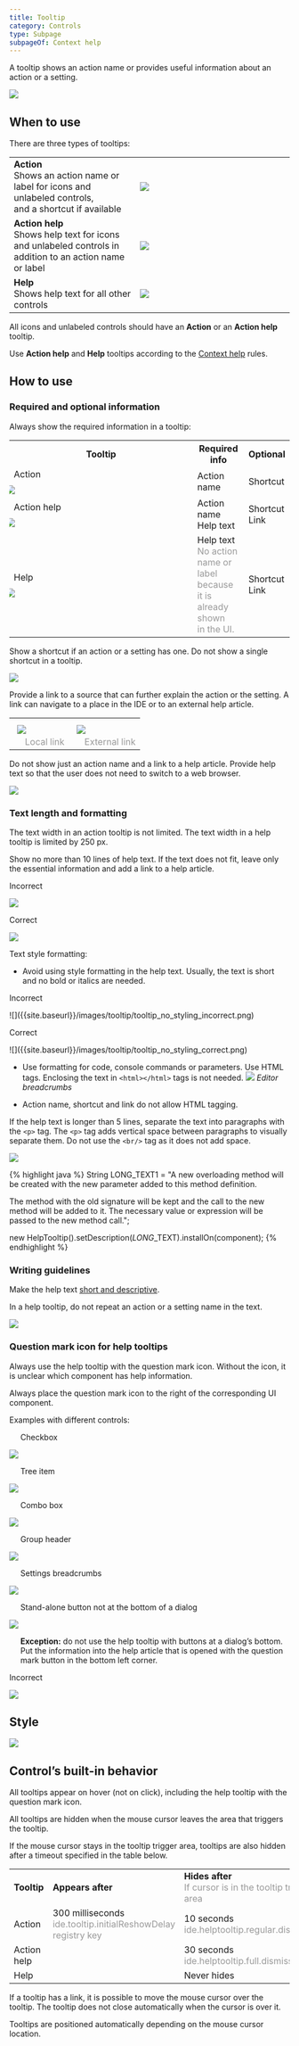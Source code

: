 ```yaml
---
title: Tooltip
category: Controls
type: Subpage
subpageOf: Context help
---
```


A tooltip shows an action name or provides useful information about an action or a setting.

![]({{site.baseurl}}/images/tooltip/01_top_pic.png)

## When to use

There are three types of tooltips:

<table>
<col width="45%">
  <tr>
    <td>
        <strong>Action </strong><br/>
        Shows an action name or label for&nbsp;icons and unlabeled controls, and&nbsp;a&nbsp;shortcut if available
    </td>
    <td>
        <img src="{{site.baseurl}}/images/tooltip/02_regular_tooltip.png" />
    </td>
  </tr>
  <tr>
    <td>
        <strong>Action help </strong><br/>
        Shows help text for icons and unlabeled controls in addition to&nbsp;an&nbsp;action name or label
    </td>
    <td>
        <img src="{{site.baseurl}}/images/tooltip/03_action_help_tooltip.png" />
    </td>
  </tr>
  <tr>
    <td>
        <strong>Help</strong><br/>
        Shows help text for all other controls
    </td>
    <td>
        <img src="{{site.baseurl}}/images/tooltip/03_help_tooltip.png" />
    </td>
  </tr>
</table>


All icons and unlabeled controls should have an **Action** or an **Action help** tooltip.

Use **Action help** and **Help** tooltips according to the [Context help]({{site.baseurl}}/principles/context_help) rules.

## How to use

### Required and optional information

Always show the required information in a tooltip:

<table>
<col width="330 px">
  <th class="table-line"> Tooltip </th>
  <th class="table-line"> Required info </th>
  <th class="table-line"> Optional </th>
  <tr class="table-line">
    <td>
        Action <br/>
        <img src="{{site.baseurl}}/images/tooltip/08_regular_tooltip.png" style="margin-left: -14px; margin-top: 10px"/>
    </td>
    <td>
        Action name
    </td>
    <td>
        Shortcut
    </td>
  </tr>
  <tr class="table-line">
    <td>
        Action help <br/>
        <img src="{{site.baseurl}}/images/tooltip/08_toolbar_help_tooltip.png" style="margin-left: -14px; margin-top: 10px"/>
    </td>
    <td>
        Action name <br/>
        Help text
    </td>
    <td>
        Shortcut <br/>
        Link
    </td>
  </tr>
  <tr>
    <td>
        Help <br/>
        <img src="{{site.baseurl}}/images/tooltip/08_help_tooltip.png" style="margin-left: -14px; margin-top: 10px"/>
    </td>
    <td>
        Help text <br/>
        <span style="color: #999999">No action name or label because it is already shown in&nbsp;the UI.</span>
    </td>
    <td>
        Shortcut <br/>
        Link
    </td>
  </tr>
</table>

<!--
<p class="noanchor"><strong>Implementation</strong></p>

<p class="noanchor">Action</p>

<div class="code-block__wrapper">{% highlight java %}
new HelpTooltip().setTitle("Commit").setShortcut("⌘K").installOn(component);
{% endhighlight %}</div>

<p class="noanchor">Action help</p>

<div class="code-block__wrapper">{% highlight java %}
new HelpTooltip().setTitle("Switch Task").setDescription("Tasks are stored locally only. Connect your issue tracker to link your commits with the corresponding issues.").setShortcut("⌥⇧T").setLink("Managing tasks", ()->{}).installOn(component);
{% endhighlight %}</div>

<p class="noanchor">Help</p>

<div class="code-block__wrapper">{% highlight java %}
new HelpTooltip().setDescription("Useful when moving constants (static final fields) to an enum type in cases when the enum type has a constructor with one parameter of the suitable type.").setShortcut("⌘M").setLink("Example", ()->{}).installOn(component);
{% endhighlight %}</div>

<p class="noanchor"><br/></p>
-->

Show a shortcut if an action or a setting has one. Do not show a single shortcut in a tooltip.

![]({{site.baseurl}}/images/tooltip/09_tooltip_only_incorrect.png)

Provide a link to a source that can further explain the action or the setting. A link can navigate to a place in the IDE or to an external help article.

<table>
  <tr>
    <td>
        <img src="{{site.baseurl}}/images/tooltip/10_tooltip_local_link.png" style="margin: 10px 0 0 6px"/>
    </td>
    <td>
        <img src="{{site.baseurl}}/images/tooltip/10_tooltip_ext_link.png" style="margin: 10px 0 0 6px"/>
    </td>
  </tr>
  <tr>
    <td style="padding-top: 0">
        <span style="color: #999999; margin-left: 20px">Local link</span>
    </td>
    <td style="padding-top: 0">
        <span style="color: #999999; margin-left: 20px">External link</span>
    </td>
  </tr>
</table>


Do not show just an action name and a link to a help article. Provide help text so that the user does not need to switch to a web browser. 

![]({{site.baseurl}}/images/tooltip/11_link_only_incorrect.png)

### Text length and formatting

The text width in an action tooltip is not limited. The text width in a help tooltip is limited by 250 px.

Show no more than 10 lines of help text. If the text does not fit, leave only the essential information and add a link to a help article.

<p class="label incorrect">Incorrect</p>

![]({{site.baseurl}}/images/tooltip/tooltip_long_text_incorrect.png)

<p class="label correct">Correct</p>

![]({{site.baseurl}}/images/tooltip/tooltip_long_text_correct.png)

Text style formatting:

* Avoid using style formatting in the help text. Usually, the text is short and no bold or italics are needed.
<p class="label incorrect">Incorrect</p>
![]({{site.baseurl}}/images/tooltip/tooltip_no_styling_incorrect.png)

<p class="label correct">Correct</p>
![]({{site.baseurl}}/images/tooltip/tooltip_no_styling_correct.png)

* Use formatting for code, console commands or parameters. Use HTML tags. Enclosing the text in `<html></html>` tags is not needed.
![]({{site.baseurl}}/images/tooltip/tooltip_code_styling.png)
*Editor breadcrumbs*

* Action name, shortcut and link do not allow HTML tagging.

If the help text is longer than 5 lines, separate the text into paragraphs with the `<p>` tag. The `<p>` tag adds vertical space between paragraphs to visually separate them. Do not use the `<br/>` tag as it does not add space.

![]({{site.baseurl}}/images/tooltip/12_tooltip_paragraph.png)

<div class="code-block__wrapper">{% highlight java %}
String LONG_TEXT1 = "A new overloading method will be created with the new parameter added to this method definition.<p/>The method with the old signature will be kept and the call to the new method will be added to it. The necessary value or expression will be passed to the new method call.";

new HelpTooltip().setDescription(*LONG*_TEXT).installOn(component);
{% endhighlight %}</div>


### Writing guidelines

Make the help text [short and descriptive]({{site.baseurl}}/text/writing_short).

In a help tooltip, do not repeat an action or a setting name in the text.

![]({{site.baseurl}}/images/tooltip/13_tooltip_dont_repeat_setting.png)

### Question mark icon for help tooltips

Always use the help tooltip with the question mark icon. Without the icon, it is unclear which component has help information.

Always place the question mark icon to the right of the corresponding UI component.

<p class="noanchor">Examples with different controls:</p>

<p class="noanchor" style="margin-left: 20px">Checkbox</p>

![]({{site.baseurl}}/images/tooltip/04_question_icon_tooltip.png)

<p class="noanchor" style="margin-left: 20px">Tree item</p> 

![]({{site.baseurl}}/images/tooltip/05_question_icon_tree.png)

<p class="noanchor" style="margin-left: 20px">Combo box</p>

![]({{site.baseurl}}/images/tooltip/14_placement_labeled_input.png)

<p class="noanchor" style="margin-left: 20px">Group header</p>

![]({{site.baseurl}}/images/tooltip/15_placement_group_header.png)

<p class="noanchor" style="margin-left: 20px">Settings breadcrumbs</p>

![]({{site.baseurl}}/images/tooltip/16_placement_settings_header.png)

<p class="noanchor" style="margin-left: 20px">Stand-alone button not at the bottom of a dialog</p>

![]({{site.baseurl}}/images/tooltip/07_help_tooltip_button.png)

<p class="noanchor" style="margin-left: 20px"><strong>Exception:</strong> do not use the help tooltip with buttons at a dialog’s bottom. Put the information into the help article that is opened with the question mark button in the bottom left corner.</p>

<p class="label incorrect">Incorrect</p>

![]({{site.baseurl}}/images/tooltip/06_help_tooltip_button_incorrect.png)

## Style

<img src="{{site.baseurl}}/images/tooltip/tooltip_style.png" style="margin-left: 0">

## Control’s built-in behavior 

All tooltips appear on hover (not on click), including the help tooltip with the question mark icon.

All tooltips are hidden when the mouse cursor leaves the area that triggers the tooltip. 

If the mouse cursor stays in the tooltip trigger area, tooltips are also hidden after a timeout specified in the table below.

<table>
<col width="115 px">
<col width="225 px">
  <tr class="table-line">
    <td>
        <strong>Tooltip</strong>
    </td>
    <td>
        <strong>Appears after</strong>
    </td>
    <td>
        <strong>Hides after</strong> <br/>
        <span style="color: #999999">If cursor is in the tooltip trigger area</span>
    </td>
  </tr>
  <tr>
    <td>
        Action
    </td>
    <td>
        300 milliseconds <br/>
        <span style="color: #999999">ide.tooltip.initialReshowDelay registry key </span>
    </td>
    <td>
        10 seconds <br/>
        <span style="color: #999999">ide.helptooltip.regular.dismissDelay</span>
    </td>
  </tr>
  <tr>
    <td>
        Action help
    </td>
    <td>
    </td>
    <td>
        30 seconds <br/>
        <span style="color: #999999">ide.helptooltip.full.dismissDelay</span>
    </td>
  </tr>
  <tr>
    <td>
        Help
    </td>
    <td>
    </td>
    <td>
        Never hides
    </td>
  </tr>
</table>


If a tooltip has a link, it is possible to move the mouse cursor over the tooltip. The tooltip does not close automatically when the cursor is over it.

Tooltips are positioned automatically depending on the mouse cursor location.

